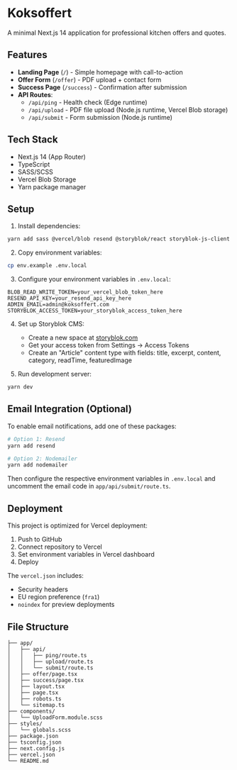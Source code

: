 # Koksoffert

A minimal Next.js 14 application for professional kitchen offers and quotes.

## Features

- **Landing Page** (`/`) - Simple homepage with call-to-action
- **Offer Form** (`/offer`) - PDF upload + contact form
- **Success Page** (`/success`) - Confirmation after submission
- **API Routes**:
  - `/api/ping` - Health check (Edge runtime)
  - `/api/upload` - PDF file upload (Node.js runtime, Vercel Blob storage)
  - `/api/submit` - Form submission (Node.js runtime)

## Tech Stack

- Next.js 14 (App Router)
- TypeScript
- SASS/SCSS
- Vercel Blob Storage
- Yarn package manager

## Setup

1. Install dependencies:

```bash
yarn add sass @vercel/blob resend @storyblok/react storyblok-js-client storyblok-rich-text-react-renderer
```

2. Copy environment variables:

```bash
cp env.example .env.local
```

3. Configure your environment variables in `.env.local`:

```
BLOB_READ_WRITE_TOKEN=your_vercel_blob_token_here
RESEND_API_KEY=your_resend_api_key_here
ADMIN_EMAIL=admin@koksoffert.com
STORYBLOK_ACCESS_TOKEN=your_storyblok_access_token_here
```

4. Set up Storyblok CMS:

   - Create a new space at [storyblok.com](https://storyblok.com)
   - Get your access token from Settings → Access Tokens
   - Create an "Article" content type with fields: title, excerpt, content, category, readTime, featuredImage

5. Run development server:

```bash
yarn dev
```

## Email Integration (Optional)

To enable email notifications, add one of these packages:

```bash
# Option 1: Resend
yarn add resend

# Option 2: Nodemailer
yarn add nodemailer
```

Then configure the respective environment variables in `.env.local` and uncomment the email code in `app/api/submit/route.ts`.

## Deployment

This project is optimized for Vercel deployment:

1. Push to GitHub
2. Connect repository to Vercel
3. Set environment variables in Vercel dashboard
4. Deploy

The `vercel.json` includes:

- Security headers
- EU region preference (`fra1`)
- `noindex` for preview deployments

## File Structure

```
├── app/
│   ├── api/
│   │   ├── ping/route.ts
│   │   ├── upload/route.ts
│   │   └── submit/route.ts
│   ├── offer/page.tsx
│   ├── success/page.tsx
│   ├── layout.tsx
│   ├── page.tsx
│   ├── robots.ts
│   └── sitemap.ts
├── components/
│   └── UploadForm.module.scss
├── styles/
│   └── globals.scss
├── package.json
├── tsconfig.json
├── next.config.js
├── vercel.json
└── README.md
```
